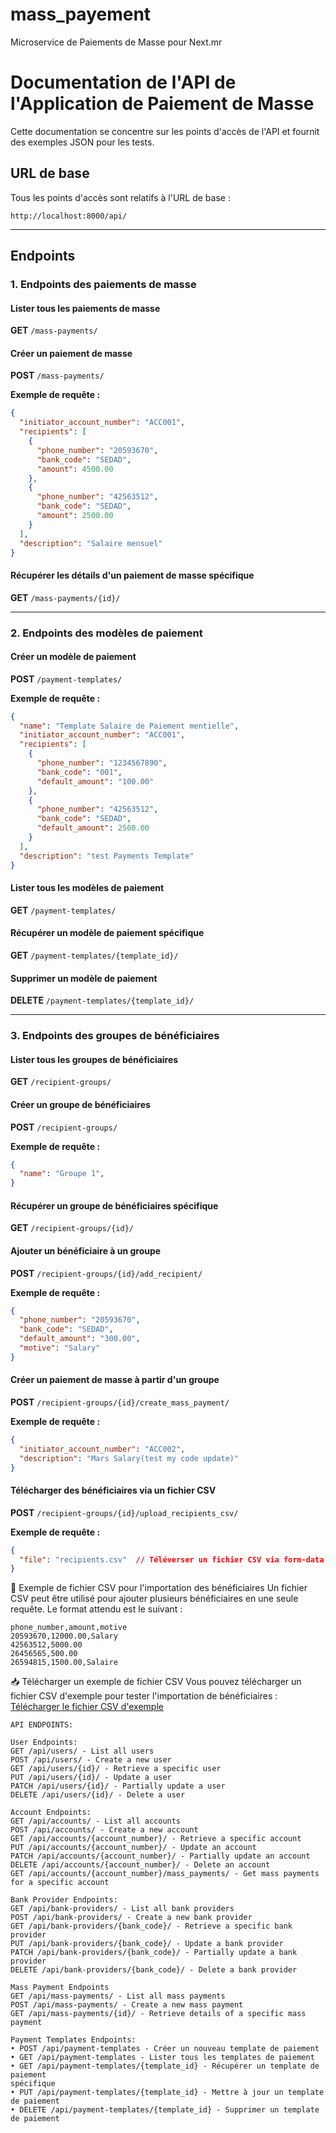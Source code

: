 # mass_payement
Microservice de Paiements de Masse pour Next.mr


# Documentation de l'API de l'Application de Paiement de Masse

Cette documentation se concentre sur les points d'accès de l'API et fournit des exemples JSON pour les tests.

## URL de base
Tous les points d'accès sont relatifs à l'URL de base :

```
http://localhost:8000/api/
```

---

## Endpoints

### 1. Endpoints des paiements de masse

#### Lister tous les paiements de masse
**GET** `/mass-payments/`


#### Créer un paiement de masse
**POST** `/mass-payments/`

**Exemple de requête :**

```json
{
  "initiator_account_number": "ACC001",
  "recipients": [
    {
      "phone_number": "20593670",
      "bank_code": "SEDAD",
      "amount": 4500.00
    },
    {
      "phone_number": "42563512",
      "bank_code": "SEDAD",
      "amount": 2500.00
    }
  ],
  "description": "Salaire mensuel"
}
```

#### Récupérer les détails d'un paiement de masse spécifique
**GET** `/mass-payments/{id}/`

---

### 2. Endpoints des modèles de paiement

#### Créer un modèle de paiement
**POST** `/payment-templates/`

**Exemple de requête :**

```json
{
  "name": "Template Salaire de Paiement mentielle",
  "initiator_account_number": "ACC001",
  "recipients": [
    {
      "phone_number": "1234567890",
      "bank_code": "001",
      "default_amount": "100.00"
    },
    {
      "phone_number": "42563512",
      "bank_code": "SEDAD",
      "default_amount": 2500.00
    }
  ],
  "description": "test Payments Template"
}
```

#### Lister tous les modèles de paiement
**GET** `/payment-templates/`

#### Récupérer un modèle de paiement spécifique
**GET** `/payment-templates/{template_id}/`


#### Supprimer un modèle de paiement
**DELETE** `/payment-templates/{template_id}/`

---

### 3. Endpoints des groupes de bénéficiaires

#### Lister tous les groupes de bénéficiaires
**GET** `/recipient-groups/`


#### Créer un groupe de bénéficiaires
**POST** `/recipient-groups/`

**Exemple de requête :**

```json
{
  "name": "Groupe 1",
}
```

#### Récupérer un groupe de bénéficiaires spécifique
**GET** `/recipient-groups/{id}/`


#### Ajouter un bénéficiaire à un groupe
**POST** `/recipient-groups/{id}/add_recipient/`

**Exemple de requête :**

```json
{
  "phone_number": "20593670",
  "bank_code": "SEDAD",
  "default_amount": "300.00",
  "motive": "Salary"
}
```

#### Créer un paiement de masse à partir d'un groupe
**POST** `/recipient-groups/{id}/create_mass_payment/`

**Exemple de requête :**

```json
{
  "initiator_account_number": "ACC002",
  "description": "Mars Salary(test my code update)"
}
```

#### Télécharger des bénéficiaires via un fichier CSV
**POST** `/recipient-groups/{id}/upload_recipients_csv/`

**Exemple de requête :**

```json
{
  "file": "recipients.csv"  // Téléverser un fichier CSV via form-data
}
```

📂 Exemple de fichier CSV pour l'importation des bénéficiaires
Un fichier CSV peut être utilisé pour ajouter plusieurs bénéficiaires en une seule requête. Le format attendu est le suivant :

```
phone_number,amount,motive
20593670,12000.00,Salary
42563512,5000.00
26456565,500.00
26594815,1500.00,Salaire
```

📥 Télécharger un exemple de fichier CSV
Vous pouvez télécharger un fichier CSV d'exemple pour tester l'importation de bénéficiaires :
[Télécharger le fichier CSV d'exemple](recipients.csv)




    API ENDPOINTS:

    User Endpoints:
    GET /api/users/ - List all users
    POST /api/users/ - Create a new user
    GET /api/users/{id}/ - Retrieve a specific user
    PUT /api/users/{id}/ - Update a user
    PATCH /api/users/{id}/ - Partially update a user
    DELETE /api/users/{id}/ - Delete a user

    Account Endpoints:
    GET /api/accounts/ - List all accounts
    POST /api/accounts/ - Create a new account
    GET /api/accounts/{account_number}/ - Retrieve a specific account
    PUT /api/accounts/{account_number}/ - Update an account
    PATCH /api/accounts/{account_number}/ - Partially update an account
    DELETE /api/accounts/{account_number}/ - Delete an account
    GET /api/accounts/{account_number}/mass_payments/ - Get mass payments for a specific account

    Bank Provider Endpoints:
    GET /api/bank-providers/ - List all bank providers
    POST /api/bank-providers/ - Create a new bank provider
    GET /api/bank-providers/{bank_code}/ - Retrieve a specific bank provider
    PUT /api/bank-providers/{bank_code}/ - Update a bank provider
    PATCH /api/bank-providers/{bank_code}/ - Partially update a bank provider
    DELETE /api/bank-providers/{bank_code}/ - Delete a bank provider

    Mass Payment Endpoints
    GET /api/mass-payments/ - List all mass payments
    POST /api/mass-payments/ - Create a new mass payment
    GET /api/mass-payments/{id}/ - Retrieve details of a specific mass payment

    Payment Templates Endpoints:
    • POST /api/payment-templates - Créer un nouveau template de paiement
    • GET /api/payment-templates - Lister tous les templates de paiement
    • GET /api/payment-templates/{template_id} - Récupérer un template de paiement
    spécifique
    • PUT /api/payment-templates/{template_id} - Mettre à jour un template de paiement
    • DELETE /api/payment-templates/{template_id} - Supprimer un template de paiement